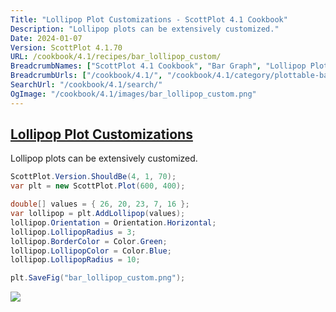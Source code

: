 ```yaml
---
Title: "Lollipop Plot Customizations - ScottPlot 4.1 Cookbook"
Description: "Lollipop plots can be extensively customized."
Date: 2024-01-07
Version: ScottPlot 4.1.70
URL: /cookbook/4.1/recipes/bar_lollipop_custom/
BreadcrumbNames: ["ScottPlot 4.1 Cookbook", "Bar Graph", "Lollipop Plot Customizations"]
BreadcrumbUrls: ["/cookbook/4.1/", "/cookbook/4.1/category/plottable-bar-graph", "/cookbook/4.1/recipes/bar_lollipop_custom/"]
SearchUrl: "/cookbook/4.1/search/"
OgImage: "/cookbook/4.1/images/bar_lollipop_custom.png"
---
```


<h2><a id='lollipop-plot-customizations' href='/cookbook/4.1/recipes/bar_lollipop_custom/'>Lollipop Plot Customizations</a></h2>

Lollipop plots can be extensively customized.

```cs
ScottPlot.Version.ShouldBe(4, 1, 70);
var plt = new ScottPlot.Plot(600, 400);

double[] values = { 26, 20, 23, 7, 16 };
var lollipop = plt.AddLollipop(values);
lollipop.Orientation = Orientation.Horizontal;
lollipop.LollipopRadius = 3;
lollipop.BorderColor = Color.Green;
lollipop.LollipopColor = Color.Blue;
lollipop.LollipopRadius = 10;

plt.SaveFig("bar_lollipop_custom.png");
```

<img src='../../images/bar_lollipop_custom.png' class='d-block mx-auto my-5' />


